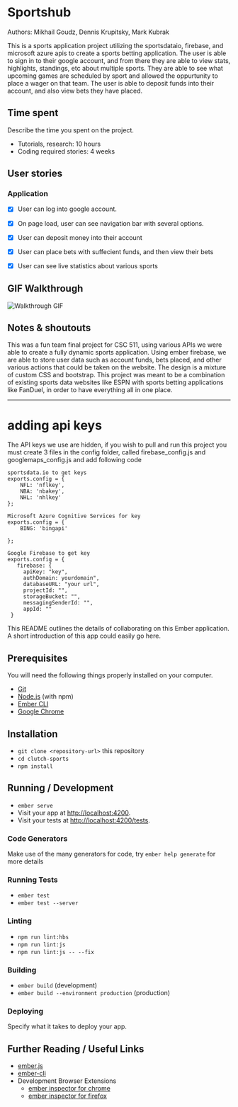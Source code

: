 # Sportshub
Authors: Mikhail Goudz, Dennis Krupitsky, Mark Kubrak

This is a sports application project utilizing the sportsdataio, firebase, and microsoft azure apis to create a sports betting application. The user is able to sign in to their
google account, and from there they are able to view stats, highlights, standings, etc about multiple sports. They are able to see what upcoming games are scheduled by sport and
allowed the oppurtunity to place a wager on that team. The user is able to deposit funds into their account, and also view bets they have placed. 

## Time spent
Describe the time you spent on the project.
 * Tutorials, research: 10 hours
 * Coding required stories: 4 weeks


## User stories

### Application
 * [x] User can log into google account. 
 * [x] On page load, user can see navigation bar with several options.
 * [x] User can deposit money into their account
 * [x] User can place bets with suffecient funds, and then view their bets
 * [x] User can see live statistics about various sports



## GIF Walkthrough

![Walkthrough GIF](https://media.giphy.com/media/hWFRPWuzUWLuzCzEag/giphy.gif)


## Notes & shoutouts

This was a fun team final project for CSC 511, using various APIs we were able to create a fully dynamic sports application. Using ember firebase, we are able to store user data such as account funds, bets placed, and other various actions that could be taken on the website. The design is a mixture of custom CSS and bootstrap. This project was meant to be a combination of existing sports data websites like ESPN with sports betting applications like FanDuel, in order to have everything all in one place. 






-------------------------------------------------------------------------------------------------------------------------------------------------------------------------------
# adding api keys

The API keys we use are hidden, if you wish to pull and run this project you must create 3 files in the config folder, called firebase_config.js and googlemaps_config.js and add following code

``` 
sportsdata.io to get keys
exports.config = {
    NFL: 'nflkey',
    NBA: 'nbakey',
    NHL: 'nhlkey'
};
 ```

``` 
Microsoft Azure Cognitive Services for key
exports.config = {
    BING: 'bingapi'

};
 ```

 ```
 Google Firebase to get key
 exports.config = {
    firebase: {
      apiKey: "key",
      authDomain: yourdomain",
      databaseURL: "your url",
      projectId: "",
      storageBucket: "",
      messagingSenderId: "",
      appId: ""
  }
```


This README outlines the details of collaborating on this Ember application.
A short introduction of this app could easily go here.

## Prerequisites

You will need the following things properly installed on your computer.

* [Git](https://git-scm.com/)
* [Node.js](https://nodejs.org/) (with npm)
* [Ember CLI](https://ember-cli.com/)
* [Google Chrome](https://google.com/chrome/)

## Installation

* `git clone <repository-url>` this repository
* `cd clutch-sports`
* `npm install`

## Running / Development

* `ember serve`
* Visit your app at [http://localhost:4200](http://localhost:4200).
* Visit your tests at [http://localhost:4200/tests](http://localhost:4200/tests).

### Code Generators

Make use of the many generators for code, try `ember help generate` for more details

### Running Tests

* `ember test`
* `ember test --server`

### Linting

* `npm run lint:hbs`
* `npm run lint:js`
* `npm run lint:js -- --fix`

### Building

* `ember build` (development)
* `ember build --environment production` (production)

### Deploying

Specify what it takes to deploy your app.

## Further Reading / Useful Links

* [ember.js](https://emberjs.com/)
* [ember-cli](https://ember-cli.com/)
* Development Browser Extensions
  * [ember inspector for chrome](https://chrome.google.com/webstore/detail/ember-inspector/bmdblncegkenkacieihfhpjfppoconhi)
  * [ember inspector for firefox](https://addons.mozilla.org/en-US/firefox/addon/ember-inspector/)
